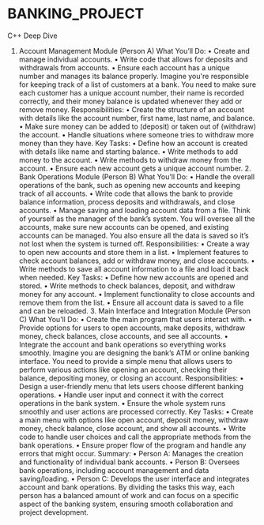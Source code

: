 # BANKING_PROJECT
C++ Deep Dive
1. Account Management Module (Person A) What You’ll Do:
• Create and manage individual accounts.
• Write code that allows for deposits and withdrawals from accounts.
• Ensure each account has a unique number and manages its balance properly. Imagine you're responsible for keeping track of a list of customers at a bank. You need to make sure each customer has a unique account number, their name is recorded correctly, and their money balance is updated whenever they add or remove money. Responsibilities:
• Create the structure of an account with details like the account number, first name, last name, and balance.
• Make sure money can be added to (deposit) or taken out of (withdraw) the account.
• Handle situations where someone tries to withdraw more money than they have. Key Tasks:
• Define how an account is created with details like name and starting balance.
• Write methods to add money to the account.
• Write methods to withdraw money from the account.
• Ensure each new account gets a unique account number. 2. Bank Operations Module (Person B) What You’ll Do:
• Handle the overall operations of the bank, such as opening new accounts and keeping track of all accounts.
• Write code that allows the bank to provide balance information, process deposits and withdrawals, and close accounts.
• Manage saving and loading account data from a file.
Think of yourself as the manager of the bank’s system. You will oversee all the accounts, make sure new accounts can be opened, and existing accounts can be managed. You also ensure all the data is saved so it’s not lost when the system is turned off. Responsibilities:
• Create a way to open new accounts and store them in a list.
• Implement features to check account balances, add or withdraw money, and close accounts.
• Write methods to save all account information to a file and load it back when needed. Key Tasks:
• Define how new accounts are opened and stored.
• Write methods to check balances, deposit, and withdraw money for any account.
• Implement functionality to close accounts and remove them from the list.
• Ensure all account data is saved to a file and can be reloaded. 3. Main Interface and Integration Module (Person C) What You’ll Do:
• Create the main program that users interact with.
• Provide options for users to open accounts, make deposits, withdraw money, check balances, close accounts, and see all accounts.
• Integrate the account and bank operations so everything works smoothly. Imagine you are designing the bank’s ATM or online banking interface. You need to provide a simple menu that allows users to perform various actions like opening an account, checking their balance, depositing money, or closing an account. Responsibilities:
• Design a user-friendly menu that lets users choose different banking operations.
• Handle user input and connect it with the correct operations in the bank system.
• Ensure the whole system runs smoothly and user actions are processed correctly.
Key Tasks:
• Create a main menu with options like open account, deposit money, withdraw money, check balance, close account, and show all accounts.
• Write code to handle user choices and call the appropriate methods from the bank operations.
• Ensure proper flow of the program and handle any errors that might occur. Summary:
• Person A: Manages the creation and functionality of individual bank accounts.
• Person B: Oversees bank operations, including account management and data saving/loading.
• Person C: Develops the user interface and integrates account and bank operations. By dividing the tasks this way, each person has a balanced amount of work and can focus on a specific aspect of the banking system, ensuring smooth collaboration and project development.
